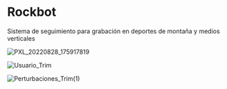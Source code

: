 # Rockbot
Sistema de seguimiento para grabación en deportes de montaña y medios verticales

![PXL_20220828_175917819](https://user-images.githubusercontent.com/47367333/194175424-5db58c10-aefb-4a14-a9f5-ac8d7cb1a38d.jpg)

![Usuario_Trim](https://user-images.githubusercontent.com/47367333/194175378-ed0ee66a-7e75-4b47-9ec8-22789719f154.gif)

![Perturbaciones_Trim(1)](https://user-images.githubusercontent.com/47367333/194174596-f730d17a-05b8-4f14-a925-b162818d0932.gif)


